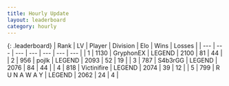```yaml
---
title: Hourly Update
layout: leaderboard
category: hourly
---
```


{: .leaderboard}
| Rank | LV | Player | Division | Elo | Wins | Losses |
| --- | --- | --- | --- | --- | --- | --- |
| <span data-change="0">1</span> | 1130 | <span title="ID: 315148">GryphonEX</span> | LEGEND | <span data-change="-8">2100</span> | <span data-change="1">81</span> | <span data-change="1">44</span> |
| <span data-change="0">2</span> | 956 | <span title="ID: 4783">pojlk</span> | LEGEND | <span data-change="0">2093</span> | <span data-change="0">52</span> | <span data-change="0">19</span> |
| <span data-change="0">3</span> | 787 | <span title="ID: 166888">S4b3rGG</span> | LEGEND | <span data-change="-1">2076</span> | <span data-change="2">84</span> | <span data-change="1">44</span> |
| <span data-change="0">4</span> | 818 | <span title="ID: 112242">Victinifire</span> | LEGEND | <span data-change="0">2074</span> | <span data-change="0">39</span> | <span data-change="0">12</span> |
| <span data-change="0">5</span> | 799 | <span title="ID: 66144">R U N A W A Y</span> | LEGEND | <span data-change="0">2062</span> | <span data-change="0">24</span> | <span data-change="0">4</span> |